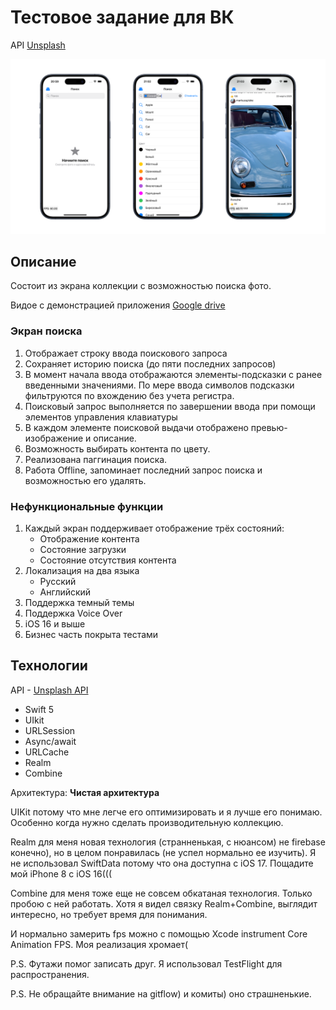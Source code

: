 
# Тестовое задание для ВК
API [Unsplash](https://unsplash.com)

![](https://github.com/Serfodi/VK_interview/blob/Media/Image/Main.png)

## Описание
Состоит из экрана коллекции с возможностью поиска фото.

Видое с демонстрацией приложения [Google drive](https://drive.google.com/drive/folders/1OsZNbRcYCojnwhXJNrVtbZXuQPdiJvNT?usp=sharing)

### Экран поиска
1. Отображает строку ввода поискового запроса
2. Сохраняет историю поиска (до пяти последних запросов)
3. В момент начала ввода отображаются элементы-подсказки с ранее введенными значениями. По мере ввода символов подсказки фильтруются по вхождению без учета регистра.
4. Поисковый запрос выполняется по завершении ввода при помощи элементов управления клавиатуры
5. В каждом элементе поисковой выдачи отображено превью-изображение и описание.
6. Возможность выбирать контента по цвету.
7. Реализована паггинация поиска.
8. Работа Offline, запоминает последний запрос поиска и возможностью его удалять.

### Нефункциональные функции
1. Каждый экран поддерживает отображение трёх состояний:
	- Отображение контента
	- Состояние загрузки
	- Состояние отсутствия контента
2. Локализация на два языка
   - Русский
   - Английский
3. Поддержка темный темы
4. Поддержка Voice Over
5. iOS 16 и выше
6. Бизнес часть покрыта тестами

## Технологии
API - [Unsplash API](https://unsplash.com/developers)
- Swift 5
- UIkit
- URLSession
- Async/await
- URLCache
- Realm
- Combine
  
Архитектура: **Чистая архитектура**

UIKit потому что мне легче его оптимизировать и я лучше его понимаю. Особенно когда нужно сделать производительную коллекцию.

Realm для меня новая технология (странненькая, с нюансом) не firebase конечно), но в целом понравилась (не успел нормально ее изучить). Я не использовал SwiftData потому что она доступна с iOS 17. Пощадите мой iPhone 8 c iOS 16(((

Combine для меня тоже еще не совсем обкатаная технология. Только пробою с ней работать. Хотя я видел связку Realm+Combine, выглядит интересно, но требует время для понимания.

И нормально замерить fps можно с помощью Xcode instrument Core Animation FPS. Моя реализация хромает(

P.S. Футажи помог записать друг. Я использовал TestFlight для распространения.

P.S. Не обращайте внимание на gitflow) и комиты) оно страшненькие.
